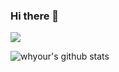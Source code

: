 ### Hi there 👋  

![](https://komarev.com/ghpvc/?username=whyour&color=green)

<!--
**whyour/whyour** is a ✨ _special_ ✨ repository because its `README.md` (this file) appears on your GitHub profile.

Here are some ideas to get you started:

- 🔭 I’m currently working on ...
- 🌱 I’m currently learning ...
- 👯 I’m looking to collaborate on ...
- 🤔 I’m looking for help with ...
- 💬 Ask me about ...
- 📫 How to reach me: ...
- 😄 Pronouns: ...
- ⚡ Fun fact: ...
-->

![whyour's github stats](https://github-readme-stats.vercel.app/api?username=whyour&count_private=true&show_icons=true)
